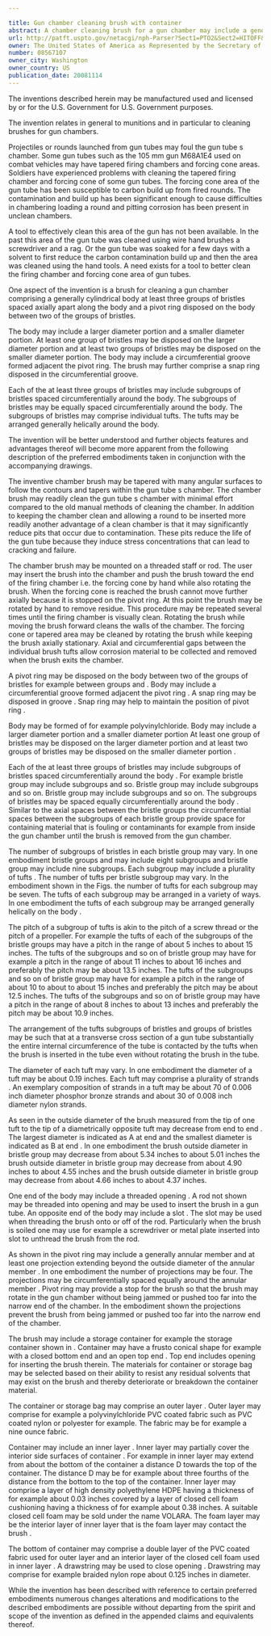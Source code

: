 ```yaml
---

title: Gun chamber cleaning brush with container
abstract: A chamber cleaning brush for a gun chamber may include a generally cylindrical body; at least three groups of bristles spaced axially apart along the body; and a pivot ring disposed on the body between two of the groups of bristles. The body may include a larger diameter portion and a smaller diameter portion with at least one group of bristles disposed on the larger diameter portion and at least two groups of bristles disposed on the smaller diameter portion.
url: http://patft.uspto.gov/netacgi/nph-Parser?Sect1=PTO2&Sect2=HITOFF&p=1&u=%2Fnetahtml%2FPTO%2Fsearch-adv.htm&r=1&f=G&l=50&d=PALL&S1=08567107&OS=08567107&RS=08567107
owner: The United States of America as Represented by the Secretary of the Army
number: 08567107
owner_city: Washington
owner_country: US
publication_date: 20081114
---
```

The inventions described herein may be manufactured used and licensed by or for the U.S. Government for U.S. Government purposes.

The invention relates in general to munitions and in particular to cleaning brushes for gun chambers.

Projectiles or rounds launched from gun tubes may foul the gun tube s chamber. Some gun tubes such as the 105 mm gun M68A1E4 used on combat vehicles may have tapered firing chambers and forcing cone areas. Soldiers have experienced problems with cleaning the tapered firing chamber and forcing cone of some gun tubes. The forcing cone area of the gun tube has been susceptible to carbon build up from fired rounds. The contamination and build up has been significant enough to cause difficulties in chambering loading a round and pitting corrosion has been present in unclean chambers.

A tool to effectively clean this area of the gun has not been available. In the past this area of the gun tube was cleaned using wire hand brushes a screwdriver and a rag. Or the gun tube was soaked for a few days with a solvent to first reduce the carbon contamination build up and then the area was cleaned using the hand tools. A need exists for a tool to better clean the firing chamber and forcing cone area of gun tubes.

One aspect of the invention is a brush for cleaning a gun chamber comprising a generally cylindrical body at least three groups of bristles spaced axially apart along the body and a pivot ring disposed on the body between two of the groups of bristles.

The body may include a larger diameter portion and a smaller diameter portion. At least one group of bristles may be disposed on the larger diameter portion and at least two groups of bristles may be disposed on the smaller diameter portion. The body may include a circumferential groove formed adjacent the pivot ring. The brush may further comprise a snap ring disposed in the circumferential groove.

Each of the at least three groups of bristles may include subgroups of bristles spaced circumferentially around the body. The subgroups of bristles may be equally spaced circumferentially around the body. The subgroups of bristles may comprise individual tufts. The tufts may be arranged generally helically around the body.

The invention will be better understood and further objects features and advantages thereof will become more apparent from the following description of the preferred embodiments taken in conjunction with the accompanying drawings.

The inventive chamber brush may be tapered with many angular surfaces to follow the contours and tapers within the gun tube s chamber. The chamber brush may readily clean the gun tube s chamber with minimal effort compared to the old manual methods of cleaning the chamber. In addition to keeping the chamber clean and allowing a round to be inserted more readily another advantage of a clean chamber is that it may significantly reduce pits that occur due to contamination. These pits reduce the life of the gun tube because they induce stress concentrations that can lead to cracking and failure.

The chamber brush may be mounted on a threaded staff or rod. The user may insert the brush into the chamber and push the brush toward the end of the firing chamber i.e. the forcing cone by hand while also rotating the brush. When the forcing cone is reached the brush cannot move further axially because it is stopped on the pivot ring. At this point the brush may be rotated by hand to remove residue. This procedure may be repeated several times until the firing chamber is visually clean. Rotating the brush while moving the brush forward cleans the walls of the chamber. The forcing cone or tapered area may be cleaned by rotating the brush while keeping the brush axially stationary. Axial and circumferential gaps between the individual brush tufts allow corrosion material to be collected and removed when the brush exits the chamber.

A pivot ring may be disposed on the body between two of the groups of bristles for example between groups and . Body may include a circumferential groove formed adjacent the pivot ring . A snap ring may be disposed in groove . Snap ring may help to maintain the position of pivot ring .

Body may be formed of for example polyvinylchloride. Body may include a larger diameter portion and a smaller diameter portion At least one group of bristles may be disposed on the larger diameter portion and at least two groups of bristles may be disposed on the smaller diameter portion .

Each of the at least three groups of bristles may include subgroups of bristles spaced circumferentially around the body . For example bristle group may include subgroups and so. Bristle group may include subgroups and so on. Bristle group may include subgroups and so on. The subgroups of bristles may be spaced equally circumferentially around the body . Similar to the axial spaces between the bristle groups the circumferential spaces between the subgroups of each bristle group provide space for containing material that is fouling or contaminants for example from inside the gun chamber until the brush is removed from the gun chamber.

The number of subgroups of bristles in each bristle group may vary. In one embodiment bristle groups and may include eight subgroups and bristle group may include nine subgroups. Each subgroup may include a plurality of tufts . The number of tufts per bristle subgroup may vary. In the embodiment shown in the Figs. the number of tufts for each subgroup may be seven. The tufts of each subgroup may be arranged in a variety of ways. In one embodiment the tufts of each subgroup may be arranged generally helically on the body .

The pitch of a subgroup of tufts is akin to the pitch of a screw thread or the pitch of a propeller. For example the tufts of each of the subgroups of the bristle groups may have a pitch in the range of about 5 inches to about 15 inches. The tufts of the subgroups and so on of bristle group may have for example a pitch in the range of about 11 inches to about 16 inches and preferably the pitch may be about 13.5 inches. The tufts of the subgroups and so on of bristle group may have for example a pitch in the range of about 10 to about to about 15 inches and preferably the pitch may be about 12.5 inches. The tufts of the subgroups and so on of bristle group may have a pitch in the range of about 8 inches to about 13 inches and preferably the pitch may be about 10.9 inches.

The arrangement of the tufts subgroups of bristles and groups of bristles may be such that at a transverse cross section of a gun tube substantially the entire internal circumference of the tube is contacted by the tufts when the brush is inserted in the tube even without rotating the brush in the tube.

The diameter of each tuft may vary. In one embodiment the diameter of a tuft may be about 0.19 inches. Each tuft may comprise a plurality of strands . An exemplary composition of strands in a tuft may be about 70 of 0.006 inch diameter phosphor bronze strands and about 30 of 0.008 inch diameter nylon strands.

As seen in the outside diameter of the brush measured from the tip of one tuft to the tip of a diametrically opposite tuft may decrease from end to end . The largest diameter is indicated as A at end and the smallest diameter is indicated as B at end . In one embodiment the brush outside diameter in bristle group may decrease from about 5.34 inches to about 5.01 inches the brush outside diameter in bristle group may decrease from about 4.90 inches to about 4.55 inches and the brush outside diameter in bristle group may decrease from about 4.66 inches to about 4.37 inches.

One end of the body may include a threaded opening . A rod not shown may be threaded into opening and may be used to insert the brush in a gun tube. An opposite end of the body may include a slot . The slot may be used when threading the brush onto or off of the rod. Particularly when the brush is soiled one may use for example a screwdriver or metal plate inserted into slot to unthread the brush from the rod.

As shown in the pivot ring may include a generally annular member and at least one projection extending beyond the outside diameter of the annular member . In one embodiment the number of projections may be four. The projections may be circumferentially spaced equally around the annular member . Pivot ring may provide a stop for the brush so that the brush may rotate in the gun chamber without being jammed or pushed too far into the narrow end of the chamber. In the embodiment shown the projections prevent the brush from being jammed or pushed too far into the narrow end of the chamber.

The brush may include a storage container for example the storage container shown in . Container may have a frusto conical shape for example with a closed bottom end and an open top end . Top end includes opening for inserting the brush therein. The materials for container or storage bag may be selected based on their ability to resist any residual solvents that may exist on the brush and thereby deteriorate or breakdown the container material.

The container or storage bag may comprise an outer layer . Outer layer may comprise for example a polyvinylchloride PVC coated fabric such as PVC coated nylon or polyester for example. The fabric may be for example a nine ounce fabric.

Container may include an inner layer . Inner layer may partially cover the interior side surfaces of container . For example in inner layer may extend from about the bottom of the container a distance D towards the top of the container. The distance D may be for example about three fourths of the distance from the bottom to the top of the container. Inner layer may comprise a layer of high density polyethylene HDPE having a thickness of for example about 0.03 inches covered by a layer of closed cell foam cushioning having a thickness of for example about 0.38 inches. A suitable closed cell foam may be sold under the name VOLARA. The foam layer may be the interior layer of inner layer that is the foam layer may contact the brush .

The bottom of container may comprise a double layer of the PVC coated fabric used for outer layer and an interior layer of the closed cell foam used in inner layer . A drawstring may be used to close opening . Drawstring may comprise for example braided nylon rope about 0.125 inches in diameter.

While the invention has been described with reference to certain preferred embodiments numerous changes alterations and modifications to the described embodiments are possible without departing from the spirit and scope of the invention as defined in the appended claims and equivalents thereof.

